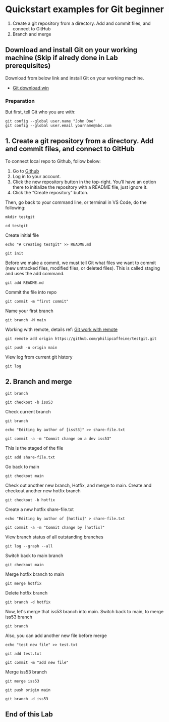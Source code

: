# Quickstart examples for Git beginner 

1. Create a git repository from a directory. Add and commit files, and connect to GitHub
2. Branch and merge

## Download and install Git on your working machine (Skip if alredy done in Lab prerequisites)

Download from below link and install Git on your working machine. 
- [Git download win](https://git-scm.com/download/win)

### Preparation 

But first, tell Git who you are with:

```hcl
git config --global user.name "John Doe"
git config --global user.email yourname@abc.com
```

## 1. Create a git repository from a directory. Add and commit files, and connect to GitHub

To connect local repo to Github, follow below: 

1. Go to [Github](https://github.com/)
2. Log in to your account.
3. Click the new repository button in the top-right. You’ll have an option there to initialize the repository with a README file, just ignore it. 
4. Click the “Create repository” button.

Then, go back to your command line, or terminal in VS Code, do the following: 


```hcl
mkdir testgit
```
```hcl
cd testgit
```

Create initial file 
```hcl
echo "# Creating testgit" >> README.md  
```
```hcl
git init  
```

Before we make a commit, we must tell Git what files we want to commit (new untracked files, modified files, or deleted files). This is called staging and uses the add command. 

```hcl
git add README.md   
```

Commit the file into repo  
```hcl
git commit -m "first commit"   
```

Name your first branch 
```hcl
git branch -M main   
```

Working with remote, details ref: [Git work with remote](https://git-scm.com/book/en/v2/Git-Basics-Working-with-Remotes)

```hcl
git remote add origin https://github.com/philipcaffeine/testgit.git
```
```hcl
git push -u origin main
```

View log from current git history

```hcl
git log
```

## 2. Branch and merge

```hcl
git branch   
```
```hcl
git checkout -b iss53
```

Check current branch
```hcl
git branch      
```
```hcl
echo "Editing by author of [iss53]" >> share-file.txt
```
```hcl
git commit -a -m "Commit change on a dev iss53"
```

This is the staged of the file
```hcl
git add share-file.txt   
```

Go back to main
```hcl
git checkout main       
```

Check out another new branch, Hotfix, and merge to main. Create and checkout another new hotfix branch

```hcl
git checkout -b hotfix  
```
Create a new hotfix share-file.txt
```hcl
echo "Editing by author of [hotfix]" > share-file.txt
```
```hcl
git commit -a -m "Commit change by [hotfix]"
```

View branch status of all outstanding branches
```hcl
git log --graph --all   
```

Switch back to main branch
```hcl
git checkout main   
```

Merge hotfix branch to main
```hcl
git merge hotfix       
```

Delete hotfix branch 
```hcl
git branch -d hotfix       
```

Now, let's merge that iss53 branch into main. Switch back to main, to merge iss53 branch

```hcl
git branch  
```

Also, you can add another new file before merge 
 ```hcl
echo "test new file" >> test.txt  
```
```hcl
git add test.txt
```
```hcl
git commit -m "add new file"
```

Merge iss53 branch 
```hcl
git merge iss53    
```
```hcl
git push origin main       
```
```hcl
git branch -d iss53
```


## End of this Lab


